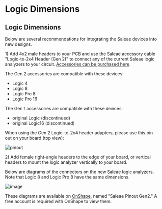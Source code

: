 # Logic Dimensions

## Logic Dimensions

Below are several recommendations for integrating the Saleae devices into new designs.

1\) Add 4x2 male headers to your PCB and use the Saleae accessory cable "Logic-to-2x4 Header \(Gen 2\)" to connect any of the current Saleae logic analyzers to your circuit. [Accessories can be purchased here](https://www.saleae.com/accessories).

The Gen 2 accessories are compatible with these devices:

* Logic 4
* Logic 8
* Logic Pro 8
* Logic Pro 16

The Gen 1 accessories are compatible with these devices:

* original Logic \(discontinued\)
* original Logic16 \(discontinued\)

When using the Gen 2 Logic-to-2x4 header adapters, please use this pin out on your board \(top view\):

![pinout](https://trello-attachments.s3.amazonaws.com/55f0ad9685db3c82f0f3aeba/5695c29055857cc7e20b14b7/b96785c888396b0033481478ec0e4f36/pcb-connector.png)

2\) Add female right-angle headers to the edge of your board, or vertical headers to mount the logic analyzer vertically to your board.

Below are diagrams of the connectors on the new Saleae logic analyzers. Note that Logic 8 and Logic Pro 8 have the same dimensions.

![image](https://trello-attachments.s3.amazonaws.com/5695c29055857cc7e20b14b7/1256x789/1aed537fb698a14b0f3c77e4a48ddda7/board_layout_detail.png)

These diagrams are available on [OnShape](http://www.onshape.com), named "Saleae Pinout Gen2." A free account is required with OnShape to view them.

